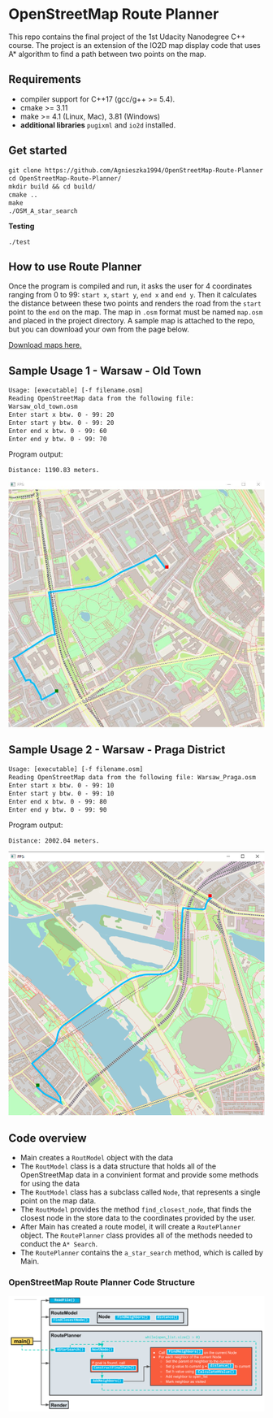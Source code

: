 # OpenStreetMap Route Planner

This repo contains the final project of the 1st Udacity Nanodegree C++ course.
The project is an extension of the IO2D map display code that uses A* algorithm to find a path between two points on the map.

## Requirements

- compiler support for C++17 (gcc/g++ >= 5.4).
- cmake >= 3.11
- make >= 4.1 (Linux, Mac), 3.81 (Windows)
- **additional libraries** `pugixml` and `io2d` installed. 

## Get started
```shell
git clone https://github.com/Agnieszka1994/OpenStreetMap-Route-Planner
cd OpenStreetMap-Route-Planner/
mkdir build && cd build/
cmake ..
make
./OSM_A_star_search
```
**Testing**
```shell
./test
```

## How to use Route Planner

Once the program is compiled and run, it asks the user for 4 coordinates ranging from 0 to 99: `start x`, `start y`, `end x` and `end y`. Then it calculates the distance between these two points and renders the road from the `start` point to the `end` on the map. The map in `.osm` format must be named `map.osm` and placed in the project directory. A sample map is attached to the repo, but you can download your own from the page below.

[Download maps here.](https://www.openstreetmap.org/) 

## Sample Usage 1 - Warsaw - Old Town

```
Usage: [executable] [-f filename.osm]
Reading OpenStreetMap data from the following file: Warsaw_old_town.osm
Enter start x btw. 0 - 99: 20
Enter start y btw. 0 - 99: 20
Enter end x btw. 0 - 99: 60
Enter end y btw. 0 - 99: 70

```
Program output:
```
Distance: 1190.83 meters.
```
[![img](https://github.com/Agnieszka1994/OpenStreetMap-Route-Planner/blob/main/images/old_town.png)](https://github.com/Agnieszka1994/OpenStreetMap-Route-Planner/blob/main/images/)

## Sample Usage 2 - Warsaw - Praga District
```
Usage: [executable] [-f filename.osm]
Reading OpenStreetMap data from the following file: Warsaw_Praga.osm
Enter start x btw. 0 - 99: 10
Enter start y btw. 0 - 99: 10
Enter end x btw. 0 - 99: 80
Enter end y btw. 0 - 99: 90
```
Program output:
```
Distance: 2002.04 meters.
```
[![img](https://github.com/Agnieszka1994/OpenStreetMap-Route-Planner/blob/main/images/Warsaw_Praga.png)](https://github.com/Agnieszka1994/OpenStreetMap-Route-Planner/blob/main/images/)

## Code overview
- Main creates a `RoutModel` object with the data
- The `RoutModel` class is a data structure that holds all of the OpenStreetMap data in a convinient format and provide some methods for using the data
- The `RoutModel` class has a subclass called `Node`, that represents a single point on the map data.
- The `RoutModel` provides the method `find_closest_node`, that finds the closest node in the store data to the coordinates provided by the user.
- After Main has created a route model, it will create a `RoutePlanner` object. The `RoutePlanner` class provides all of the methods needed to conduct the `A* Search`.
- The `RoutePlanner` contains the `a_star_search` method, which is called by Main. 

### OpenStreetMap Route Planner Code Structure

[![img](https://github.com/Agnieszka1994/OpenStreetMap-Route-Planner/blob/main/images/code.png)](https://github.com/Agnieszka1994/OpenStreetMap-Route-Planner/blob/main/images/)